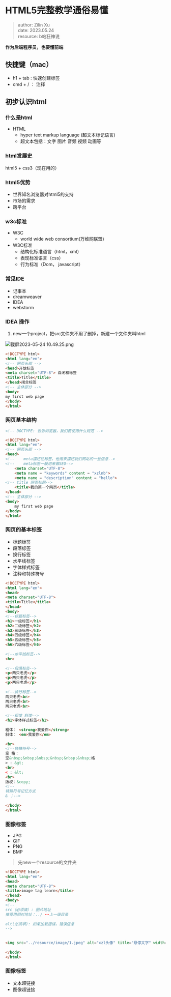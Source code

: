 # HTML5完整教学通俗易懂

> author: Zilin Xu\
> date: 2023.05.24\
> resource: b站狂神说

**作为后端程序员，也要懂前端**
## 快捷键（mac）
- h1 + tab : 快速创建标签
- cmd + / ： 注释

## 初步认识html

### 什么是html

*   HTML
    *   hyper text markup language (超文本标记语言)
    *   超文本包括：文字 图片 音频 视频 动画等

### html发展史

html5 + css3（现在用的）

### html5优势

*   世界知名浏览器对html5的支持
*   市场的需求
*   跨平台

### w3c标准

*   W3C
    *   world wide web consortium(万维网联盟)
*   W3C标准
    *   结构化标准语言（html，xml）
    *   表现标准语言（css）
    *   行为标准（Dom， javascript）

### 常见IDE

*   记事本
*   dreamweaver
*   IDEA
*   webstorm

### IDEA 操作

1.  new一个project，把src文件夹不用了删掉，新建一个文件夹叫html

![截屏2023-05-24 10.49.25.png](https://p9-juejin.byteimg.com/tos-cn-i-k3u1fbpfcp/8d8ca876c1cb40f28c9db3e969087451~tplv-k3u1fbpfcp-watermark.image?)

```html
<!DOCTYPE html>  
<html lang="en">  
<!-- 网页头部 -->  
<head>开放标签  
<meta charset="UTF-8"> 自闭和标签  
<title>Title</title>  
</head>闭合标签  
<!-- 主体部分 -->  
<body>  
my first web page  
</body>  
</html>
```

### 网页基本结构

```html
<!-- DOCTYPE: 告诉浏览器，我们要使用什么规范 -->

<!DOCTYPE html>
<html lang="en">
<!-- 网页头部 -->
<head>
<!--    meta描述性标签，他用来描述我们网站的一些信息-->
<!--    meta标签一般用来做SEO-->
    <meta charset="UTF-8">
    <meta name = "keywords" content = "xzlnb">
    <meta name = "description" content = "hello">
<!-- title 网页标题-->
    <title>我的第一个网页</title>
</head>
<!-- 主体部分 -->
<body>
    my first web page
</body>
</html>
```

### 网页的基本标签

- 标题标签
- 段落标签
- 换行标签
- 水平线标签
- 字体样式标签
- 注释和特殊符号

``` html
<!DOCTYPE html>  
<html lang="en">  
<head>  
<meta charset="UTF-8">  
<title>Title</title>  
</head>  
<body>  
<!--标题标签-->  
<h1>一级标签</h1>  
<h2>二级标签</h2>  
<h3>三级标签</h3>  
<h4>四级标签</h4>  
<h5>五级标签</h5>  
<h6>六级标签</h6>  
  
<!--水平线标签-->  
<hr>  
  
<!--段落标签-->  
<p>两只老虎</p>  
<p>两只老虎</p>  
<p>两只老虎</p>  
  
<!--换行标签-->  
两只老虎<br>  
两只老虎<br>  
两只老虎<br>  
  
<!--粗体 斜体-->  
<h1>字体样式标签</h1>  
  
粗体： <strong>我爱你</strong>  
斜体： <em>我爱你</em>  
  
<br>  
<!--特殊符号-->  
空 格：  
空&nbsp;&nbsp;&nbsp;&nbsp;&nbsp;&nbsp;格  
> : &gt;  
<br>  
< : &lt;  
<br>  
版权：&copy;  
<!--  
特殊符号记忆方式  
& ；-->  
  
</body>  
</html>
```
### 图像标签

- JPG
- GIF
- PNG
- BMP

> 先new一个resource的文件夹

```html
<!DOCTYPE html>  
<html lang="en">  
<head>  
<meta charset="UTF-8">  
<title>image tag learn</title>  
</head>  
<body>  
<!--  
src（必须填）: 图片地址  
推荐用相对地址：../ --上一级目录  
  
alt(必须填): 如果加载错误，错误信息  
-->  
  
  
<img src="../resource/image/1.jpeg" alt="xzl头像" title="悬停文字" width="300" height="300">  
  
</body>  
</html>
```

### 图像标签
- 文本超链接
- 图像超链接



